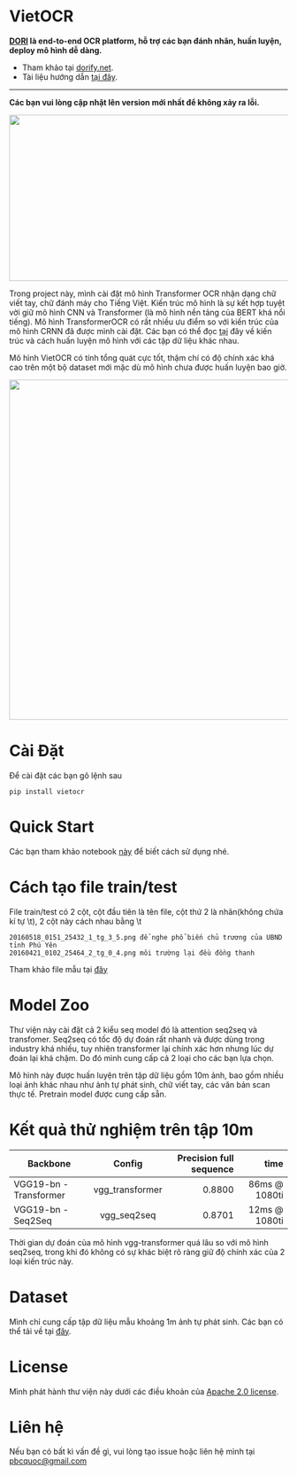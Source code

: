 # VietOCR
**[DORI](https://dorify.net/vi) là end-to-end OCR platform, hỗ trợ các bạn đánh nhãn, huấn luyện, deploy mô hình dễ dàng.** 
- Tham khảo tại [dorify.net](https://dorify.net/vi).
- Tài liệu hướng dẫn [tại đây](https://pbcquoc.github.io/dori_guideline/).

----
**Các bạn vui lòng cập nhật lên version mới nhất để không xảy ra lỗi.**

<p align="center">
<img src="https://github.com/pbcquoc/vietocr/raw/master/image/sample.png" width="1000" height="300">
</p>

Trong project này, mình cài đặt mô hình Transformer OCR nhận dạng chữ viết tay, chữ đánh máy cho Tiếng Việt. Kiến trúc mô hình là sự kết hợp tuyệt vời giữ mô hình CNN và Transformer (là mô hình nền tảng của BERT khá nổi tiếng). Mô hình TransformerOCR có rất nhiều ưu điểm so với kiến trúc của mô hình CRNN đã được mình cài đặt. Các bạn có thể đọc [tại](https://pbcquoc.github.io/vietocr) đây về kiến trúc và cách huấn luyện mô hình với các tập dữ liệu khác nhau. 

Mô hình VietOCR có tính tổng quát cực tốt, thậm chí có độ chính xác khá cao trên một bộ dataset mới mặc dù mô hình chưa được huấn luyện bao giờ. 

<p align="center">
<img src="https://raw.githubusercontent.com/pbcquoc/vietocr/master/image/vietocr.jpg" width="512" height="614">
</p>

# Cài Đặt
Để cài đặt các bạn gõ lệnh sau
```
pip install vietocr
```
# Quick Start
Các bạn tham khảo notebook [này](https://github.com/pbcquoc/vietocr/blob/master/vietocr_gettingstart.ipynb) để biết cách sử dụng nhé. 
# Cách tạo file train/test
File train/test có 2 cột, cột đầu tiên là tên file, cột thứ 2 là nhãn(không chứa kí tự \t), 2 cột này cách nhau bằng \t
```
20160518_0151_25432_1_tg_3_5.png để nghe phổ biến chủ trương của UBND tỉnh Phú Yên
20160421_0102_25464_2_tg_0_4.png môi trường lại đều đồng thanh
```
Tham khảo file mẫu tại [đây](https://vocr.vn/data/vietocr/data_line.zip)

# Model Zoo 
Thư viện này cài đặt cả 2 kiểu seq model đó là attention seq2seq và transfomer. Seq2seq có tốc độ dự đoán rất nhanh và được dùng trong industry khá nhiều, tuy nhiên transformer lại chính xác hơn nhưng lúc dự đoán lại khá chậm. Do đó mình cung cấp cả 2 loại cho các bạn lựa chọn. 

Mô hình này được huấn luyện trên tập dữ liệu gồm 10m ảnh, bao gồm nhiều loại ảnh khác nhau như ảnh tự phát sinh, chữ viết tay, các văn bản scan thực tế. 
Pretrain model được cung cấp sẵn.

# Kết quả thử nghiệm trên tập 10m
| Backbone         | Config           | Precision full sequence | time |
| ------------- |:-------------:| ---:|---:|
| VGG19-bn - Transformer | vgg_transformer | 0.8800 | 86ms @ 1080ti  |
| VGG19-bn - Seq2Seq     | vgg_seq2seq     | 0.8701 | 12ms @ 1080ti |

Thời gian dự đoán của mô hình vgg-transformer quá lâu so với mô hình seq2seq, trong khi đó không có sự khác biệt rõ ràng giữ độ chính xác của 2 loại kiến trúc này.

# Dataset 
Mình chỉ cung cấp tập dữ liệu mẫu khoảng 1m ảnh tự phát sinh. Các bạn có thể tải về tại [đây](https://drive.google.com/file/d/1T0cmkhTgu3ahyMIwGZeby612RpVdDxOR/view).
# License
Mình phát hành thư viện này dưới các điều khoản của [Apache 2.0 license]().

# Liên hệ
Nếu bạn có bất kì vấn đề gì, vui lòng tạo issue hoặc liên hệ mình tại pbcquoc@gmail.com 
